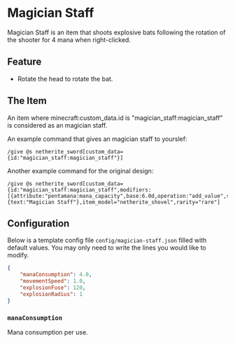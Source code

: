 # Magician Staff

Magician Staff is an item that shoots explosive bats following the rotation of the shooter for 4 mana when right-clicked.

## Feature

- Rotate the head to rotate the bat.

## The Item

An item where minecraft:custom_data.id is "magician_staff:magician_staff" is considered as an magician staff.

An example command that gives an magician staff to yourslef:

```mcfunction
/give @s netherite_sword[custom_data={id:"magician_staff:magician_staff"}]
```

Another example command for the original design:

```mcfunction
/give @s netherite_sword[custom_data={id:"magician_staff:magician_staff",modifiers:[{attribute:"pentamana:mana_capacity",base:6.0d,operation:"add_value",slot:"mainhand"}]},item_name={text:"Magician Staff"},item_model="netherite_shovel",rarity="rare"]
```

## Configuration

Below is a template config file `config/magician-staff.json` filled with default values. You may only need to write the lines you would like to modify.

```json
{
    "manaConsumption": 4.0,
    "movementSpeed": 1.0,
    "explosionFuse": 120,
    "explosionRadius": 1
}
```

### `manaConsumption`

Mana consumption per use.
